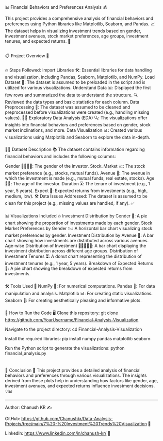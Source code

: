 #
📊 Financial Behaviors and Preferences Analysis 💰

This project provides a comprehensive analysis of financial behaviors and preferences using Python libraries like Matplotlib, Seaborn, and Pandas. 📈 The dataset helps in visualizing investment trends based on gender, investment avenues, stock market preferences, age groups, investment tenures, and expected returns. 🎯

##
📋 Project Overview 🧐

###
🔥 Steps Followed:
Import Libraries 🛠️: Essential libraries for data handling and visualization, including Pandas, Seaborn, Matplotlib, and NumPy.
Load Dataset 📂: The dataset is assumed to be preloaded in the script and is utilized for various visualizations.
Understand Data 📊:
Displayed the first few rows and summarized the data to understand the structure. 🔍
Reviewed the data types and basic statistics for each column.
Data Preprocessing 🧹:
The dataset was assumed to be cleaned and preprocessed before visualizations were created (e.g., handling missing values). 🧑‍💻
Exploratory Data Analysis (EDA) 🔍:
The visualizations offer insights into financial behaviors and preferences based on gender, stock market inclinations, and more.
Data Visualization 📊:
Created various visualizations using Matplotlib and Seaborn to explore the data in-depth.

###
🧑‍💼 Dataset Description 📚
The dataset contains information regarding financial behaviors and includes the following columns:

Gender 👩‍🦰👨‍🦱: The gender of the investor.
Stock_Market 📈: The stock market preference (e.g., stocks, mutual funds).
Avenue 🏦: The avenue in which the investment is made (e.g., mutual funds, real estate, stocks).
Age 🧓👶: The age of the investor.
Duration ⏳: The tenure of investment (e.g., 1 year, 5 years).
Expect 💭: Expected returns from investments (e.g., high, medium, low).
🛠️ Data Issues Addressed:
The dataset is assumed to be clean for this project (e.g., missing values are handled, if any). ✅

###
📊 Visualizations Included 🔥
Investment Distribution by Gender 🍰: A pie chart showing the proportion of investments made by each gender.
Stock Market Preferences by Gender 📉: A horizontal bar chart visualizing stock market preferences by gender.
Investment Distribution by Avenue 🏢: A bar chart showing how investments are distributed across various avenues.
Age-wise Distribution of Investment 👵👩‍🦳👨‍🦳: A bar chart displaying the investment distribution across different age groups.
Distribution of Investment Tenures ⏳: A donut chart representing the distribution of investment tenures (e.g., 1 year, 5 years).
Breakdown of Expected Returns 💸: A pie chart showing the breakdown of expected returns from investments.

###
🛠️ Tools Used 🔧
NumPy 🔢: For numerical computations.
Pandas 🐼: For data manipulation and analysis.
Matplotlib 📊: For creating static visualizations.
Seaborn 🦢: For creating aesthetically pleasing and informative plots.

###
🚀 How to Run the Code 🖥️
Clone this repository:
git clone https://github.com/YourUsername/Financial-Analysis-Visualization

Navigate to the project directory:
cd Financial-Analysis-Visualization

Install the required libraries:
pip install numpy pandas matplotlib seaborn

Run the Python script to generate the visualizations:
python financial_analysis.py

#
🔑 Conclusion 🎯
This project provides a detailed analysis of financial behaviors and preferences through various visualizations. The insights derived from these plots help in understanding how factors like gender, age, investment avenues, and expected returns influence investment decisions. 💡📊


---
Author: Chanush KR ✍️

GitHub: https://github.com/Chanushkr/Data-Analysis-Projects/tree/main/7%20-%20Investment%20Trends%20Visualization 🔗

LinkedIn: https://www.linkedin.com/in/chanush-kr/ 🔗
